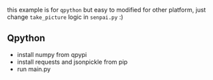 this example is for `qpython` but easy to modified for other platform, just change `take_picture` logic in `senpai.py` :)

## Qpython

- install numpy from qpypi
- install requests and jsonpickle from pip
- run main.py